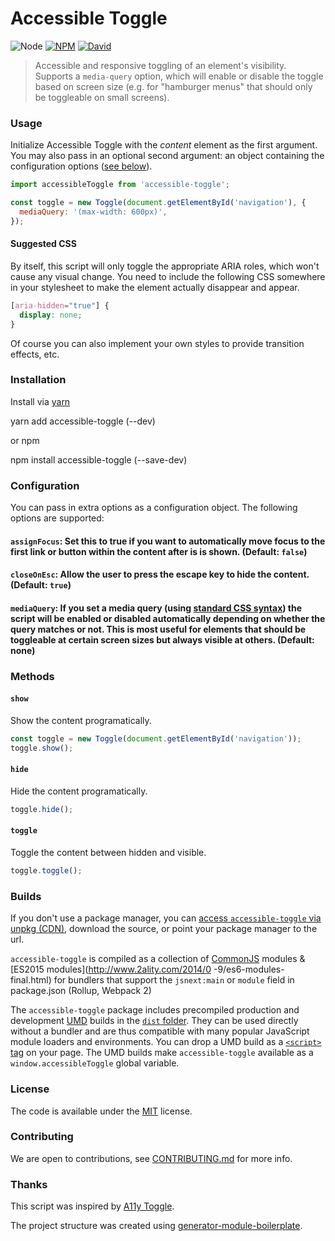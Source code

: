 # Accessible Toggle

![Node](https://img.shields.io/node/v/accessible-toggle.svg?style=flat-square)
[![NPM](https://img.shields.io/npm/v/accessible-toggle.svg?style=flat-square)](https://www.npmjs.com/package/accessible-toggle)
[![David](https://img.shields.io/david/elivz/accessible-toggle.svg?style=flat-square)](https://david-dm.org/elivz/accessible-toggle)

> Accessible and responsive toggling of an element's visibility. Supports a `media-query` option, which will enable or disable the toggle based on screen size (e.g. for "hamburger menus" that should only be toggleable on small screens).

### Usage

Initialize Accessible Toggle with the *content* element as the first argument. You may also pass in an optional second argument: an object containing the configuration options ([see below](#configuration)).

```js
import accessibleToggle from 'accessible-toggle';

const toggle = new Toggle(document.getElementById('navigation'), {
  mediaQuery: '(max-width: 600px)',
});
```

#### Suggested CSS

By itself, this script will only toggle the appropriate ARIA roles, which won't cause any visual change. You need to include the following CSS somewhere in your stylesheet to make the element actually disappear and appear.

```css
[aria-hidden="true"] {
  display: none;
}
```

Of course you can also implement your own styles to provide transition effects, etc.

### Installation

Install via [yarn](https://github.com/yarnpkg/yarn)

  yarn add accessible-toggle (--dev)

or npm

  npm install accessible-toggle (--save-dev)

### Configuration

You can pass in extra options as a configuration object. The following options are supported:

#### `assignFocus`: Set this to true if you want to automatically move focus to the first link or button within the content after is is shown. (Default: `false`)

#### `closeOnEsc`: Allow the user to press the escape key to hide the content. (Default: `true`)

#### `mediaQuery`: If you set a media query (using [standard CSS syntax](https://developer.mozilla.org/en-US/docs/Web/CSS/Media_Queries/Using_media_queries)) the script will be enabled or disabled automatically depending on whether the query matches or not. This is most useful for elements that should be toggleable at certain screen sizes but always visible at others. (Default: none)

### Methods

#### `show`

Show the content programatically.

```js
const toggle = new Toggle(document.getElementById('navigation'));
toggle.show();
```

#### `hide`

Hide the content programatically.

```js
toggle.hide();
```

#### `toggle`

Toggle the content between hidden and visible.

```js
toggle.toggle();
```

### Builds

If you don't use a package manager, you can [access `accessible-toggle` via unpkg (CDN)](https://unpkg.com/accessible-toggle/), download the source, or point your package manager to the url.

`accessible-toggle` is compiled as a collection of [CommonJS](http://webpack.github.io/docs/commonjs.html) modules & [ES2015 modules](http://www.2ality.com/2014/0
  -9/es6-modules-final.html) for bundlers that support the `jsnext:main` or `module` field in package.json (Rollup, Webpack 2)

The `accessible-toggle` package includes precompiled production and development [UMD](https://github.com/umdjs/umd) builds in the [`dist` folder](https://unpkg.com/accessible-toggle/dist/). They can be used directly without a bundler and are thus compatible with many popular JavaScript module loaders and environments. You can drop a UMD build as a [`<script>` tag](https://unpkg.com/accessible-toggle) on your page. The UMD builds make `accessible-toggle` available as a `window.accessibleToggle` global variable.

### License

The code is available under the [MIT](LICENSE) license.

### Contributing

We are open to contributions, see [CONTRIBUTING.md](CONTRIBUTING.md) for more info.

### Thanks

This script was inspired by [A11y Toggle](https://github.com/edenspiekermann/a11y-toggle).

The project structure was created using [generator-module-boilerplate](https://github.com/duivvv/generator-module-boilerplate).
